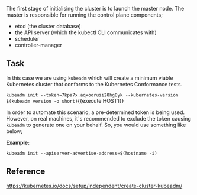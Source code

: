 The first stage of initialising the cluster is to launch the master node.  The master is responsible for running the control plane components;
- etcd (the cluster database)
- the API server (which the kubectl CLI communicates with)
- scheduler
- controller-manager

## Task

In this case we are using `kubeadm` which will create a minimum viable Kubernetes cluster that conforms to the Kubernetes Conformance tests.

`kubeadm init --token=7kpa7x.aqxooruii28hg8yk --kubernetes-version $(kubeadm version -o short)`{{execute HOST1}}

In order to automate this scenario, a pre-determined token is being used. However, on real machines, it's recommended to exclude the token causing `kubeadm` to generate one on your behalf. So, you would use something like below;

**Example:**

`kubeadm init --apiserver-advertise-address=$(hostname -i)`

## Reference

https://kubernetes.io/docs/setup/independent/create-cluster-kubeadm/